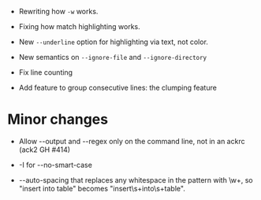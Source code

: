 * Rewriting how `-w` works.

* Fixing how match highlighting works.

* New `--underline` option for highlighting via text, not color.

* New semantics on `--ignore-file` and `--ignore-directory`

* Fix line counting

* Add feature to group consecutive lines: the clumping feature

# Minor changes

* Allow --output and --regex only on the command line, not in an ackrc (ack2 GH #414)

* -I for --no-smart-case

* --auto-spacing that replaces any whitespace in the pattern with \w+, so "insert into table" becomes "insert\s+into\s+table".
